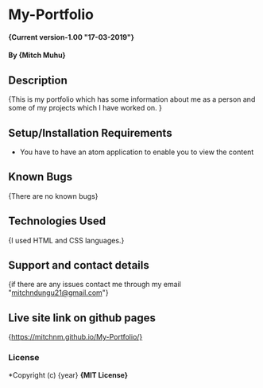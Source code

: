 # My-Portfolio
#### {Current version-1.00 "17-03-2019"}
#### By **{Mitch Muhu}**
## Description
{This is my portfolio which has some information about me as a person and some of my projects which I have worked on. }
## Setup/Installation Requirements
* You have to have an atom application to enable you to view the content
## Known Bugs
{There are no known bugs}
## Technologies Used
{I used HTML and CSS languages.}
## Support and contact details
{if there are any issues contact me through my email "mitchndungu21@gmail.com"}
## Live site link on github pages
{https://mitchnm.github.io/My-Portfolio/}
### License
*Copyright (c) {year} **{MIT License}**

